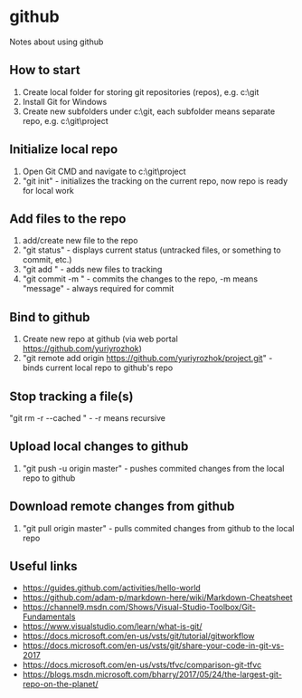 # github
Notes about using github

## How to start
1. Create local folder for storing git repositories (repos), e.g. c:\git
2. Install Git for Windows
3. Create new subfolders under c:\git, each subfolder means separate repo, e.g. c:\git\project

## Initialize local repo
1. Open Git CMD and navigate to c:\git\project
2. "git init" - initializes the tracking on the current repo, now repo is ready for local work

## Add files to the repo
1. add/create new file to the repo
2. "git status" - displays current status (untracked files, or something to commit, etc.)
3. "git add <file or folder>" - adds new files to tracking
4. "git commit -m <message>" - commits the changes to the repo, -m means "message" - always required for commit
  
## Bind to github
1. Create new repo at github (via web portal https://github.com/yuriyrozhok)
2. "git remote add origin https://github.com/yuriyrozhok/project.git" - binds current local repo to github's repo

## Stop tracking a file(s)
"git rm -r --cached <file or folder>" - -r means recursive

## Upload local changes to github
1. "git push -u origin master" - pushes commited changes from the local repo to github

## Download remote changes from github
1. "git pull origin master" - pulls commited changes from github to the local repo

## Useful links
* https://guides.github.com/activities/hello-world
* https://github.com/adam-p/markdown-here/wiki/Markdown-Cheatsheet
* https://channel9.msdn.com/Shows/Visual-Studio-Toolbox/Git-Fundamentals
* https://www.visualstudio.com/learn/what-is-git/
* https://docs.microsoft.com/en-us/vsts/git/tutorial/gitworkflow
* https://docs.microsoft.com/en-us/vsts/git/share-your-code-in-git-vs-2017
* https://docs.microsoft.com/en-us/vsts/tfvc/comparison-git-tfvc
* https://blogs.msdn.microsoft.com/bharry/2017/05/24/the-largest-git-repo-on-the-planet/

